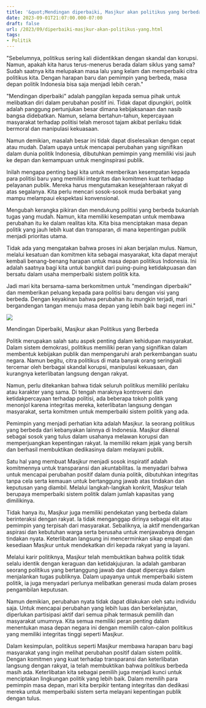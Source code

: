 ```yaml
---
title: '&quot;Mendingan diperbaiki, Masjkur akan politikus yang berbeda&quot;'
date: 2023-09-01T21:07:00.000-07:00
draft: false
url: /2023/09/diperbaiki-masjkur-akan-politikus-yang.html
tags: 
- Politik
---
```


  

"Sebelumnya, politikus sering kali diidentikkan dengan skandal dan korupsi. Namun, apakah kita harus terus-menerus berada dalam siklus yang sama? Sudah saatnya kita melupakan masa lalu yang kelam dan memperbaiki citra politikus kita. Dengan harapan baru dan pemimpin yang berbeda, masa depan politik Indonesia bisa saja menjadi lebih cerah."

  

"Mendingan diperbaiki" adalah panggilan kepada semua pihak untuk melibatkan diri dalam perubahan positif ini. Tidak dapat dipungkiri, politik adalah panggung pertunjukan besar dimana kebijaksanaan dan nasib bangsa didebatkan. Namun, selama bertahun-tahun, kepercayaan masyarakat terhadap politisi telah merosot tajam akibat perilaku tidak bermoral dan manipulasi kekuasaan.

  

Namun demikian, masalah besar ini tidak dapat diselesaikan dengan cepat atau mudah. Dalam upaya untuk mencapai perubahan yang signifikan dalam dunia politik Indonesia, dibutuhkan pemimpin yang memiliki visi jauh ke depan dan kemampuan untuk menginspirasi publik.

  

Inilah mengapa penting bagi kita untuk memberikan kesempatan kepada para politisi baru yang memiliki integritas dan komitmen kuat terhadap pelayanan publik. Mereka harus mengutamakan kesejahteraan rakyat di atas segalanya. Kita perlu mencari sosok-sosok muda berbakat yang mampu melampaui ekspektasi konvensional.

  

Mengubah kerangka pikiran dan mendukung politisi yang berbeda bukanlah tugas yang mudah. Namun, kita memiliki kesempatan untuk membawa perubahan itu ke dalam realitas kita. Kita bisa menciptakan masa depan politik yang jauh lebih kuat dan transparan, di mana kepentingan publik menjadi prioritas utama.

  

Tidak ada yang mengatakan bahwa proses ini akan berjalan mulus. Namun, melalui kesatuan dan komitmen kita sebagai masyarakat, kita dapat merajut kembali benang-benang harapan untuk masa depan politikus Indonesia. Ini adalah saatnya bagi kita untuk bangkit dari puing-puing ketidakpuasan dan bersatu dalam usaha memperbaiki sistem politik kita.

  

Jadi mari kita bersama-sama berkomitmen untuk "mendingan diperbaiki" dan memberikan peluang kepada para politisi baru dengan visi yang berbeda. Dengan keyakinan bahwa perubahan itu mungkin terjadi, mari bergandengan tangan menuju masa depan yang lebih baik bagi negeri ini."

  

![](https://www.goodnewsfromindonesia.id/wp-content/uploads/images/source/wihdiluthfi/20191211masjkur-1280x720.jpg)

  

Mendingan Diperbaiki, Masjkur akan Politikus yang Berbeda

  

Politik merupakan salah satu aspek penting dalam kehidupan masyarakat. Dalam sistem demokrasi, politikus memiliki peran yang signifikan dalam membentuk kebijakan publik dan mempengaruhi arah perkembangan suatu negara. Namun begitu, citra politikus di mata banyak orang seringkali tercemar oleh berbagai skandal korupsi, manipulasi kekuasaan, dan kurangnya keterlibatan langsung dengan rakyat.

  

Namun, perlu ditekankan bahwa tidak seluruh politikus memiliki perilaku atau karakter yang sama. Di tengah maraknya kontroversi dan ketidakpercayaan terhadap politisi, ada beberapa tokoh politik yang menonjol karena integritas mereka, keterlibatan langsung dengan masyarakat, serta komitmen untuk memperbaiki sistem politik yang ada.

  

Pemimpin yang menjadi perhatian kita adalah Masjkur. Ia seorang politikus yang berbeda dari kebanyakan lainnya di Indonesia. Masjkur dikenal sebagai sosok yang tulus dalam usahanya melawan korupsi dan memperjuangkan kepentingan rakyat. Ia memiliki rekam jejak yang bersih dan berhasil membuktikan dedikasinya dalam melayani publik.

  

Satu hal yang membuat Masjkur menjadi sosok inspiratif adalah komitmennya untuk transparansi dan akuntabilitas. Ia menyadari bahwa untuk mencapai perubahan positif dalam dunia politik, dibutuhkan integritas tanpa cela serta kemauan untuk bertanggung jawab atas tindakan dan keputusan yang diambil. Melalui langkah-langkah konkrit, Masjkur telah berupaya memperbaiki sistem politik dalam jumlah kapasitas yang dimilikinya.

  

Tidak hanya itu, Masjkur juga memiliki pendekatan yang berbeda dalam berinteraksi dengan rakyat. Ia tidak menganggap dirinya sebagai elit atau pemimpin yang terpisah dari masyarakat. Sebaliknya, ia aktif mendengarkan aspirasi dan kebutuhan warga serta berusaha untuk menjawabnya dengan tindakan nyata. Keterlibatan langsung ini mencerminkan sikap empati dan kesediaan Masjkur untuk mendekatkan diri kepada rakyat yang ia layani.

  

Melalui karir politiknya, Masjkur telah membuktikan bahwa politik tidak selalu identik dengan keraguan dan ketidakjujuran. Ia adalah gambaran seorang politikus yang bertanggung jawab dan dapat dipercaya dalam menjalankan tugas publiknya. Dalam upayanya untuk memperbaiki sistem politik, ia juga menyadari perlunya melibatkan generasi muda dalam proses pengambilan keputusan.

  

Namun demikian, perubahan nyata tidak dapat dilakukan oleh satu individu saja. Untuk mencapai perubahan yang lebih luas dan berkelanjutan, diperlukan partisipasi aktif dari semua pihak termasuk pemilih dan masyarakat umumnya. Kita semua memiliki peran penting dalam menentukan masa depan negara ini dengan memilih calon-calon politikus yang memiliki integritas tinggi seperti Masjkur.

  

Dalam kesimpulan, politikus seperti Masjkur membawa harapan baru bagi masyarakat yang ingin melihat perubahan positif dalam sistem politik. Dengan komitmen yang kuat terhadap transparansi dan keterlibatan langsung dengan rakyat, ia telah membuktikan bahwa politikus berbeda masih ada. Keterlibatan kita sebagai pemilih juga menjadi kunci untuk menciptakan lingkungan politik yang lebih baik. Dalam memilih para pemimpin masa depan, mari kita berpikir tentang integritas dan dedikasi mereka untuk memperbaiki sistem serta melayani kepentingan publik dengan tulus.